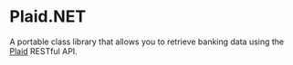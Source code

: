 # Plaid.NET
A portable class library that allows you to retrieve banking data using the [Plaid](https://www.plaid.com/docs/) RESTful API.
